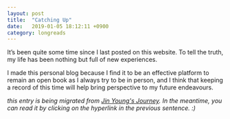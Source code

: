 ```yaml
---
layout: post
title:  "Catching Up"
date:   2019-01-05 18:12:11 +0900
category: longreads
---
```


It’s been quite some time since I last posted on this website. To tell the truth, my life has been nothing but full of new experiences. 

I made this personal blog because I find it to be an effective platform to remain an open book as I always try to be in person, and I think that keeping a record of this time will help bring perspective to my future endeavours.

*this entry is being migrated from [Jin Young's Journey](https://jinyoungsjourney.wordpress.com/2019/01/05/catching-up/). In the meantime, you can read it by clicking on the hyperlink in the previous sentence. :)*
